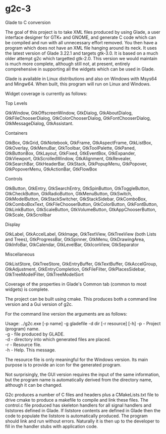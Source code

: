 # g2c-3
Glade to C conversion

The goal of this project is to take XML files produced by using Glade, a user interface designer for GTK+ and GNOME, and generate C code which can be compiled and run with all unnecessary effort removed. You then have a program which does not have an XML file hanging around its neck. It uses the latest version of Glade 3.22.1 and targets gtk-3.0. It is based on a much older attempt g2c which targetted gtk-2.0. This version we would maintain is much more complete, although still not, at present, entirely comprehensive in supporting all the widgets which can be used in Glade.

Glade is available in Linux distributions and also on Windows with Msys64 and Mingw64. When built, this program will run on Linux and Windows.

Widget coverage is currently as follows:

Top Levels

GtkWindow, GtkOffscreenWindow, GtkDialog, GtkAboutDialog, GtkFileChooserDialog, GtkColorChooserDialog, GtkFontChooserDialog,
GtkMessageDialog, GtkAssistant.

Containers

GtkBox, GtkGrid, GtkNotebook, GtkFrame, GtkAspectFrame, GtkListBox, GtkOverlay, GtkMenuBar, GtkToolbar, GtkToolPalette, GtkPaned, GtkButtonBox, GtkLayout, GtkFixed, GtkEventBox, GtkExpander, GtkViewport, GtkScrolledWindow, GtkAlignment, GtkRevealer, GtkSearchBar, GtkHeaderBar, GtkStack, GtkPopupMenu, GtkPopover, GtkPopoverMenu, GtkActionBar, GtkFlowBox

Controls

GtkButton, GtkEntry, GtkSearchEntry, GtkSpinButton, GtkToggleButton, GtkCheckButton, GtkRadioButton, GtkMenuButton, GtkSwitch, GtkModelButton, GtkStackSwitcher, GtkStackSidebar, GtkComboBox, GtkComboBoxText, GtkFileChooserButton, GtkColorButton, GtkFontButton, GtkLinkButton, GtkScaleButton, GtkVolumeButton, GtkAppChooserButton, GtkScale, GtkScrollbar

Display

GtkLabel, GtkAccelLabel, GtkImage, GtkTextView, GtkTreeView (both Lists and Trees), GtkProgressBar, GtkSpinner, GtkMenu, GtkDrawingArea, GtkInfoBar, GtkCalendar, GtkLevelBar, GtkIconView, GtkSeparator

Miscellaneous

GtkListStore, GtkTreeStore, GtkEntryBuffer, GtkTextBuffer, GtkAccelGroup, GtkAdjustment, GtkEntryCompletion, GtkFileFilter, GtkPlacesSidebar, GtkTreeModelFilter, GtkTreeModelSort

Coverage of the properties in Glade's Common tab (common to most widgets) is complete.



The project can be built using cmake.  This produces both a command line version and a Gui version of g2c.

For the command line version the arguments are as follows:

Usage: ../g2c.exe [-p name] -g gladefile -d dir [-r resource] [-h]
              -p      - Project (program) name.        
             -g      - file produced by GLADE.        
             -d      - directory into which generated files are placed.        
             -r      - Resource file.        
             -h      - Help. This message.
        
The resource file is only meaningful for the Windows version.  Its main purpose is to provide an icon for the generated program.

Not surprisingly, the GUI version requires the input of the same information, but the program name is automatically derived from the directory name, although it can be changed.

G2c produces a number of C files and headers plus a CMakeLists.txt file to drive cmake to produce a makefile to compile and link these files. The control.c file produced has skeleton handlers for all signal handlers and liststores defined in Glade. If liststore contents are defined in Glade then the code to populate the liststore is automatically produced. The program should link and run without errors.  Naturally it is then up to the developer to fill in the handler stubs with application code.

